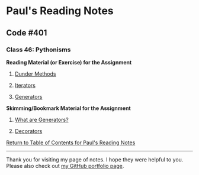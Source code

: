 # Paul's Reading Notes

## Code #401

### Class 46: Pythonisms

**Reading Material (or Exercise) for the Assignment**
1. [Dunder Methods](https://dbader.org/blog/python-dunder-methods)


1. [Iterators](https://dbader.org/blog/python-iterators)


1. [Generators](https://dbader.org/blog/python-generators)



**Skimming/Bookmark Material for the Assignment**
1. [What are Generators?](https://realpython.com/lessons/what-are-python-generators/)


1. [Decorators](https://realpython.com/primer-on-python-decorators/)



[Return to Table of Contents for Paul's Reading Notes](https://paul-leonard.github.io/reading-notes/ "Go back to find more notes!")



---



Thank you for visiting my page of notes.  I hope they were helpful to you.  Please also check out [my GitHub portfolio page](https://github.com/paul-leonard "Paul's GitHub Portfolio").
